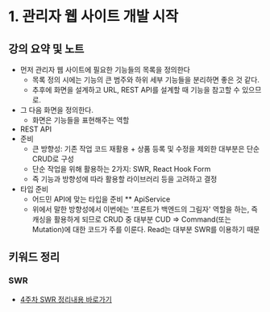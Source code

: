 # 1. 관리자 웹 사이트 개발 시작

## 강의 요약 및 노트

- 먼저 관리자 웹 사이트에 필요한 기능들의 목록을 정의한다
  - 목록 정의 시에는 기능의 큰 범주와 하위 세부 기능들을 분리하면 좋은 것 같다.
  - 추후에 화면을 설계하고 URL, REST API를 설계할 때 기능을 참고할 수 있으므로.
- 그 다음 화면을 정의한다.
  - 화면은 기능들을 표현해주는 역할
- REST API
- 준비
  - 큰 방향성: 기존 작업 코드 재활용 + 상품 등록 및 수정을 제외한 대부분은 단순 CRUD로 구성
  - 단순 작업을 위해 활용하는 2가지: SWR, React Hook Form
  - 즉 기능과 방향성에 따라 활용할 라이브러리 등을 고려하고 결정
- 타입 준비
  - 어드민 API에 맞는 타입을 준비
** ApiService
  - 위에서 말한 방향성에서 이번에는 '프론트가 백엔드의 그림자' 역할을 하는, 즉 캐싱을 활용하게 되므로 CRUD 중 대부분 CUD => Command(또는 Mutation)에 대한 코드가 주를 이룬다. Read는 대부분 SWR를 이용하기 때문

## 키워드 정리

### SWR

- [4주차 SWR 정리내용 바로가기](../week4/usehooks-ts.md)
